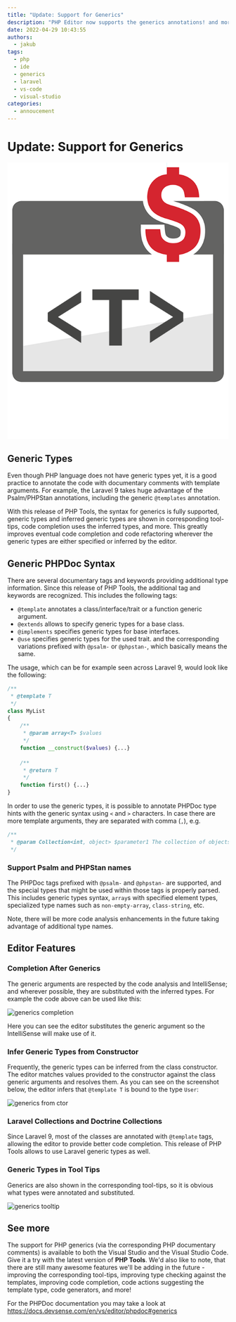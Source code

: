 ```yaml
---
title: "Update: Support for Generics"
description: "PHP Editor now supports the generics annotations! and more. Seet what's new."
date: 2022-04-29 10:43:55
authors:
  - jakub
tags:
  - php
  - ide
  - generics
  - laravel
  - vs-code
  - visual-studio
categories:
  - annoucement
---
```


# Update: Support for Generics

![Cover Image](imgs/phptools-generics.png)

## Generic Types

<!-- more -->

Even though PHP language does not have generic types yet, it is a good practice to annotate the code with documentary comments with template arguments. For example, the Laravel 9 takes huge advantage of the Psalm/PHPStan annotations, including the generic `@templates` annotation.

With this release of PHP Tools, the syntax for generics is fully supported, generic types and inferred generic types are shown in corresponding tool-tips, code completion uses the inferred types, and more. This greatly improves eventual code completion and code refactoring wherever the generic types are either specified or inferred by the editor.

## Generic PHPDoc Syntax

There are several documentary tags and keywords providing additional type information. Since this release of PHP Tools, the additional tag and keywords are recognized. This includes the following tags:

- `@template` annotates a class/interface/trait or a function generic argument.
- `@extends` allows to specify generic types for a base class.
- `@implements` specifies generic types for base interfaces.
- `@use` specifies generic types for the used trait.
and the corresponding variations prefixed with `@psalm-` or `@phpstan-`, which basically means the same.

The usage, which can be for example seen across Laravel 9, would look like the following:

```php
/**
 * @template T
 */
class MyList
{
    /**
     * @param array<T> $values
     */
    function __construct($values) {...}

    /**
     * @return T
     */
    function first() {...}
}
```

In order to use the generic types, it is possible to annotate PHPDoc type hints with the generic syntax using `<` and `>` characters. In case there are more template arguments, they are separated with comma (`,`), e.g.

```php
/**
 * @param Collection<int, object> $parameter1 The collection of objects, indexed by a number.
 */
```

### Support Psalm and PHPStan names

The PHPDoc tags prefixed with `@psalm-` and `@phpstan-` are supported, and the special types that might be used within those tags is properly parsed. This includes generic types syntax, `array`s with specified element types, specialized type names such as `non-empty-array`, `class-string`, etc.

Note, there will be more code analysis enhancements in the future taking advantage of additional type names.

## Editor Features

### Completion After Generics

The generic arguments are respected by the code analysis and IntelliSense; and wherever possible, they are substituted with the inferred types. For example the code above can be used like this:

![generics completion](https://www.devsense.com/content/updates/vs/imgs/generics-annotation.png)

Here you can see the editor substitutes the generic argument so the IntelliSense will make use of it.

### Infer Generic Types from Constructor

Frequently, the generic types can be inferred from the class constructor. The editor matches values provided to the constructor against the class generic arguments and resolves them. As you can see on the screenshot below, the editor infers that `@template T` is bound to the type `User`:

![generics from ctor](https://www.devsense.com/content/updates/vs/imgs/generics-infer-ctor.png)

### Laravel Collections and Doctrine Collections

Since Laravel 9, most of the classes are annotated with `@template` tags, allowing the editor to provide better code completion. This release of PHP Tools allows to use Laravel generic types as well.

### Generic Types in Tool Tips

Generics are also shown in the corresponding tool-tips, so it is obvious what types were annotated and substituted.

![generics tooltip](https://www.devsense.com/content/updates/vs/imgs/generics-tooltip.png)

## See more

The support for PHP generics (via the corresponding PHP documentary comments) is available to both the Visual Studio and the Visual Studio Code. Give it a try with the latest version of **PHP Tools**. We'd also like to note, that there are still many awesome features we'll be adding in the future - improving the corresponding tool-tips, improving type checking against the templates, improving code completion, code actions suggesting the template type, code generators, and more!

For the PHPDoc documentation you may take a look at https://docs.devsense.com/en/vs/editor/phpdoc#generics